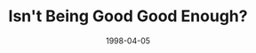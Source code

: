 ---
layout: message
category: message
series: "In Search Of..."
title: "Isn't Being Good Good Enough?"
date: 1998-04-05
message_id: 447
---